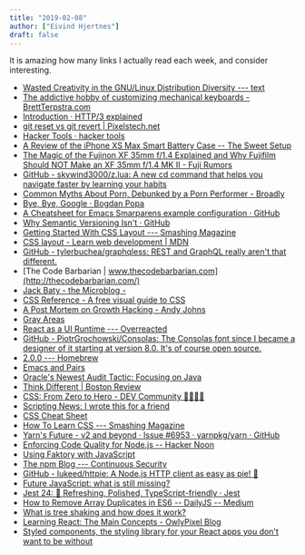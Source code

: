 ```yaml
---
title: "2019-02-08"
author: ["Eivind Hjertnes"]
draft: false
---
```


It is amazing how many links I actually read each week, and consider
interesting.

-   [Wasted
    Creativity in the GNU/Linux Distribution Diversity --- text](https://write.as/text/wasted-creativity-in-the-gnu-linux-distribution-diversity)
-   [The
    addictive hobby of customizing mechanical keyboards -
    BrettTerpstra.com](http://brettterpstra.com/2019/02/05/the-addictive-hobby-of-customizing-mechanical-keyboards/)
-   [Introduction · HTTP/3
    explained](https://http3-explained.haxx.se/en/)
-   [git
    reset vs git revert | Pixelstech.net](https://www.pixelstech.net/article/1549115148-git-reset-vs-git-revert)
-   [Hacker Tools · hacker tools](https://hacker-tools.github.io/)
-   [A
    Review of the iPhone XS Max Smart Battery Case -- The Sweet Setup](https://thesweetsetup.com/articles/a-review-of-the-iphone-xs-max-battery-case/)
-   [The
    Magic of the Fujinon XF 35mm f/1.4 Explained and Why Fujifilm Should
    NOT Make an XF 35mm f/1.4 MK II - Fuji Rumors](https://www.fujirumors.com/the-magic-of-the-fujinon-xf-35mm-f-1-4-explained-and-why-fujifilm-should-not-make-an-xf-35mm-f-1-4-mk-ii/)
-   [GitHub - skywind3000/z.lua: A
    new cd command that helps you navigate faster by learning your
    habits](https://github.com/skywind3000/z.lua)
-   [Common
    Myths About Porn, Debunked by a Porn Performer - Broadly](https://broadly.vice.com/en%5Fus/article/mbzvaa/porn-performer-reality-myth-job)
-   [Bye, Bye, Google ·
    Bogdan Popa](https://defn.io/2019/02/04/bye-bye-google/)
-   [A
    Cheatsheet for Emacs Smarparens example configuration · GitHub](https://gist.github.com/pvik/8eb5755cc34da0226e3fc23a320a3c95)
-   [Why Semantic
    Versioning Isn't · GitHub](https://gist.github.com/jashkenas/cbd2b088e20279ae2c8e)
-   [Getting
    Started With CSS Layout --- Smashing Magazine](https://www.smashingmagazine.com/2018/05/guide-css-layout/)
-   [CSS
    layout - Learn web development | MDN](https://developer.mozilla.org/en-US/docs/Learn/CSS/CSS%5Flayout)
-   [GitHub -
    tylerbuchea/graphqless: REST and GraphQL really aren't that
    different.](https://github.com/tylerbuchea/graphqless)
-   [The Code Barbarian |
    www.thecodebarbarian.com](http://thecodebarbarian.com/)
-   [Jack Baty - the
    Microblog -](https://micro.baty.net/2019/02/03/i-try-to.html)
-   [CSS Reference - A free visual guide to
    CSS](https://cssreference.io/)
-   [A Post Mortem
    on Growth Hacking - Andy Johns](https://andyjohns.co/a-post-mortem-on-growth-hacking/)
-   [Gray Areas](http://www.grayareas.xyz/2019/02/03/172940.html)
-   [React as a UI Runtime
    --- Overreacted](https://overreacted.io/react-as-a-ui-runtime/)
-   [GitHub -
    PiotrGrochowski/Consolas: The Consolas font since I became a designer
    of it starting at version 8.0. It's of course open source.](https://github.com/PiotrGrochowski/Consolas)
-   [2.0.0 --- Homebrew](https://brew.sh/2019/02/02/homebrew-2.0.0/)
-   [Emacs and Pairs](https://ebzzry.io/en/emacs-pairs/)
-   [Oracle's
    Newest Audit Tactic: Focusing on Java](https://www.forbes.com/sites/danwoods/2019/01/31/oracles-newest-audit-tactic-focusing-on-java/#fc0556854960)
-   [Think
    Different | Boston Review](https://bostonreview.net/class-inequality/robert-homan-think-different)
-   [CSS: From Zero
    to Hero - DEV Community 👩‍💻👨‍💻](https://dev.to/aspittel/css-from-zero-to-hero-3o16)
-   [Scripting News: I wrote
    this for a friend](http://scripting.com/2019/02/01/131223.html)
-   [CSS Cheat Sheet](https://adam-marsden.co.uk/css-cheat-sheet)
-   [How To
    Learn CSS --- Smashing Magazine](https://www.smashingmagazine.com/2019/01/how-to-learn-css/)
-   [Yarn's Future - v2 and
    beyond · Issue #6953 · yarnpkg/yarn · GitHub](https://github.com/yarnpkg/yarn/issues/6953)
-   [Enforcing
    Code Quality for Node.js -- Hacker Noon](https://hackernoon.com/enforcing-code-quality-for-node-js-c3b837d7ae17)
-   [Using
    Faktory with JavaScript](https://www.mikeperham.com/2019/01/16/using-faktory-with-javascript/)
-   [The
    npm Blog --- Continuous Security](https://blog.npmjs.org/post/182400846205/continuous-security)
-   [GitHub - lukeed/httpie: A Node.js
    HTTP client as easy as pie! 🥧](https://github.com/lukeed/httpie)
-   [Future JavaScript: what is
    still missing?](http://2ality.com/2019/01/future-js.html)
-   [Jest
    24: 💅 Refreshing, Polished, TypeScript-friendly · Jest](https://jestjs.io/blog/2019/01/25/jest-24-refreshing-polished-typescript-friendly)
-   [How
    to Remove Array Duplicates in ES6 -- DailyJS -- Medium](https://medium.com/dailyjs/how-to-remove-array-duplicates-in-es6-5daa8789641c)
-   [What is tree shaking and
    how does it work?](https://bitsofco.de/what-is-tree-shaking/)
-   [Learning React:
    The Main Concepts - OwlyPixel Blog](https://owlypixel.com/learning-react-main-concepts/)
-   [Styled
    components, the styling library for your React apps you don't want to
    be without](https://itnext.io/styled-components-the-styling-library-for-your-react-apps-you-dont-want-to-be-without-169305ccb9e7)
